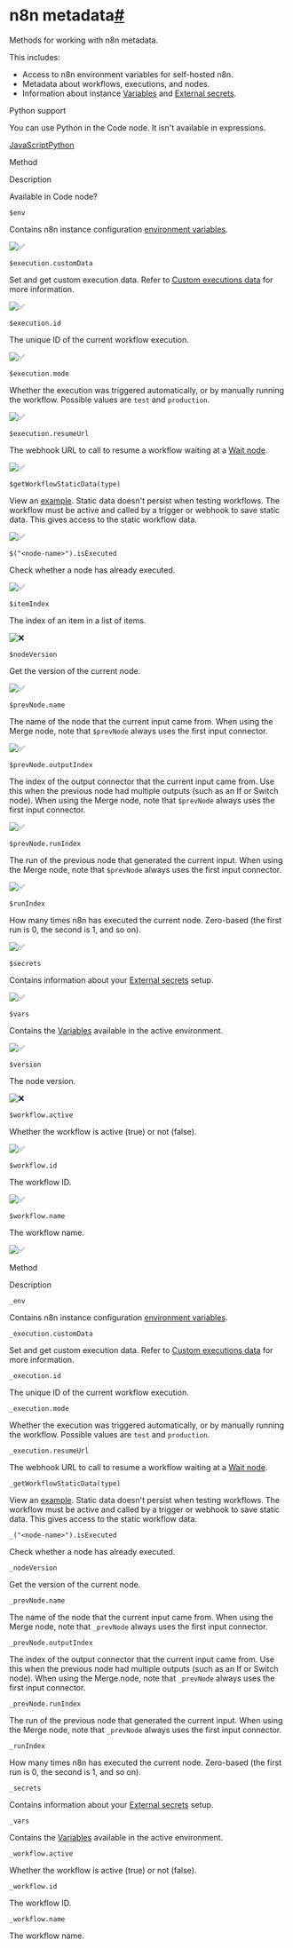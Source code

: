 [](https://github.com/n8n-io/n8n-docs/edit/main/docs/code/builtin/n8n-metadata.md "Edit this page")

# n8n metadata[#](#n8n-metadata "Permanent link")

Methods for working with n8n metadata.

This includes:

*   Access to n8n environment variables for self-hosted n8n.
*   Metadata about workflows, executions, and nodes.
*   Information about instance [Variables](../../variables/) and [External secrets](../../../external-secrets/).

Python support

You can use Python in the Code node. It isn't available in expressions.

[JavaScript](#__tabbed_1_1)[Python](#__tabbed_1_2)

Method

Description

Available in Code node?

`$env`

Contains n8n instance configuration [environment variables](../../../hosting/configuration/environment-variables/).

![✅](https://cdn.jsdelivr.net/gh/jdecked/twemoji@15.1.0/assets/svg/2705.svg ":white_check_mark:")

`$execution.customData`

Set and get custom execution data. Refer to [Custom executions data](../../../workflows/executions/custom-executions-data/) for more information.

![✅](https://cdn.jsdelivr.net/gh/jdecked/twemoji@15.1.0/assets/svg/2705.svg ":white_check_mark:")

`$execution.id`

The unique ID of the current workflow execution.

![✅](https://cdn.jsdelivr.net/gh/jdecked/twemoji@15.1.0/assets/svg/2705.svg ":white_check_mark:")

`$execution.mode`

Whether the execution was triggered automatically, or by manually running the workflow. Possible values are `test` and `production`.

![✅](https://cdn.jsdelivr.net/gh/jdecked/twemoji@15.1.0/assets/svg/2705.svg ":white_check_mark:")

`$execution.resumeUrl`

The webhook URL to call to resume a workflow waiting at a [Wait node](../../../integrations/builtin/core-nodes/n8n-nodes-base.wait/).

![✅](https://cdn.jsdelivr.net/gh/jdecked/twemoji@15.1.0/assets/svg/2705.svg ":white_check_mark:")

`$getWorkflowStaticData(type)`

View an [example](../../cookbook/builtin/get-workflow-static-data/). Static data doesn't persist when testing workflows. The workflow must be active and called by a trigger or webhook to save static data. This gives access to the static workflow data.

![✅](https://cdn.jsdelivr.net/gh/jdecked/twemoji@15.1.0/assets/svg/2705.svg ":white_check_mark:")

`$("<node-name>").isExecuted`

Check whether a node has already executed.

![✅](https://cdn.jsdelivr.net/gh/jdecked/twemoji@15.1.0/assets/svg/2705.svg ":white_check_mark:")

`$itemIndex`

The index of an item in a list of items.

![❌](https://cdn.jsdelivr.net/gh/jdecked/twemoji@15.1.0/assets/svg/274c.svg ":x:")

`$nodeVersion`

Get the version of the current node.

![✅](https://cdn.jsdelivr.net/gh/jdecked/twemoji@15.1.0/assets/svg/2705.svg ":white_check_mark:")

`$prevNode.name`

The name of the node that the current input came from. When using the Merge node, note that `$prevNode` always uses the first input connector.

![✅](https://cdn.jsdelivr.net/gh/jdecked/twemoji@15.1.0/assets/svg/2705.svg ":white_check_mark:")

`$prevNode.outputIndex`

The index of the output connector that the current input came from. Use this when the previous node had multiple outputs (such as an If or Switch node). When using the Merge node, note that `$prevNode` always uses the first input connector.

![✅](https://cdn.jsdelivr.net/gh/jdecked/twemoji@15.1.0/assets/svg/2705.svg ":white_check_mark:")

`$prevNode.runIndex`

The run of the previous node that generated the current input. When using the Merge node, note that `$prevNode` always uses the first input connector.

![✅](https://cdn.jsdelivr.net/gh/jdecked/twemoji@15.1.0/assets/svg/2705.svg ":white_check_mark:")

`$runIndex`

How many times n8n has executed the current node. Zero-based (the first run is 0, the second is 1, and so on).

![✅](https://cdn.jsdelivr.net/gh/jdecked/twemoji@15.1.0/assets/svg/2705.svg ":white_check_mark:")

`$secrets`

Contains information about your [External secrets](../../../external-secrets/) setup.

![✅](https://cdn.jsdelivr.net/gh/jdecked/twemoji@15.1.0/assets/svg/2705.svg ":white_check_mark:")

`$vars`

Contains the [Variables](../../variables/) available in the active environment.

![✅](https://cdn.jsdelivr.net/gh/jdecked/twemoji@15.1.0/assets/svg/2705.svg ":white_check_mark:")

`$version`

The node version.

![❌](https://cdn.jsdelivr.net/gh/jdecked/twemoji@15.1.0/assets/svg/274c.svg ":x:")

`$workflow.active`

Whether the workflow is active (true) or not (false).

![✅](https://cdn.jsdelivr.net/gh/jdecked/twemoji@15.1.0/assets/svg/2705.svg ":white_check_mark:")

`$workflow.id`

The workflow ID.

![✅](https://cdn.jsdelivr.net/gh/jdecked/twemoji@15.1.0/assets/svg/2705.svg ":white_check_mark:")

`$workflow.name`

The workflow name.

![✅](https://cdn.jsdelivr.net/gh/jdecked/twemoji@15.1.0/assets/svg/2705.svg ":white_check_mark:")

Method

Description

`_env`

Contains n8n instance configuration [environment variables](../../../hosting/configuration/environment-variables/).

`_execution.customData`

Set and get custom execution data. Refer to [Custom executions data](../../../workflows/executions/custom-executions-data/) for more information.

`_execution.id`

The unique ID of the current workflow execution.

`_execution.mode`

Whether the execution was triggered automatically, or by manually running the workflow. Possible values are `test` and `production`.

`_execution.resumeUrl`

The webhook URL to call to resume a workflow waiting at a [Wait node](../../../integrations/builtin/core-nodes/n8n-nodes-base.wait/).

`_getWorkflowStaticData(type)`

View an [example](../../cookbook/builtin/get-workflow-static-data/). Static data doesn't persist when testing workflows. The workflow must be active and called by a trigger or webhook to save static data. This gives access to the static workflow data.

`_("<node-name>").isExecuted`

Check whether a node has already executed.

`_nodeVersion`

Get the version of the current node.

`_prevNode.name`

The name of the node that the current input came from. When using the Merge node, note that `_prevNode` always uses the first input connector.

`_prevNode.outputIndex`

The index of the output connector that the current input came from. Use this when the previous node had multiple outputs (such as an If or Switch node). When using the Merge node, note that `_prevNode` always uses the first input connector.

`_prevNode.runIndex`

The run of the previous node that generated the current input. When using the Merge node, note that `_prevNode` always uses the first input connector.

`_runIndex`

How many times n8n has executed the current node. Zero-based (the first run is 0, the second is 1, and so on).

`_secrets`

Contains information about your [External secrets](../../../external-secrets/) setup.

`_vars`

Contains the [Variables](../../variables/) available in the active environment.

`_workflow.active`

Whether the workflow is active (true) or not (false).

`_workflow.id`

The workflow ID.

`_workflow.name`

The workflow name.